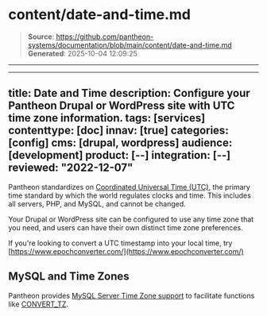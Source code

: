 # content/date-and-time.md

> **Source**: https://github.com/pantheon-systems/documentation/blob/main/content/date-and-time.md
> **Generated**: 2025-10-04 12:09:25

---

---
title: Date and Time
description: Configure your Pantheon Drupal or WordPress site with UTC time zone information.
tags: [services]
contenttype: [doc]
innav: [true]
categories: [config]
cms: [drupal, wordpress]
audience: [development]
product: [--]
integration: [--]
reviewed: "2022-12-07"
---
Pantheon standardizes on [Coordinated Universal Time (UTC)](https://en.wikipedia.org/wiki/Coordinated_Universal_Time), the primary time standard by which the world regulates clocks and time. This includes all servers, PHP, and MySQL, and cannot be changed.

Your Drupal or WordPress site can be configured to use any time zone that you need, and users can have their own distinct time zone preferences.

If you're looking to convert a UTC timestamp into your local time, try [https://www.epochconverter.com/](https://www.epochconverter.com/)

## MySQL and Time Zones

Pantheon provides [MySQL Server Time Zone support](https://dev.mysql.com/doc/refman/5.5/en/time-zone-support.html) to facilitate functions like [CONVERT\_TZ](https://dev.mysql.com/doc/refman/5.5/en/date-and-time-functions.html#function_convert-tz).
